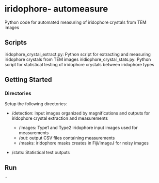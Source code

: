 # iridophore- automeasure
Python code for automated measuring of iridophore crystals from TEM images


## Scripts
iridophore_crystal_extract.py: Python script for extracting and measuring iridophore crystals from TEM images
iridiophore_crystal_stats.py: Python script for statistical testing of iridophore crystals between iridophore types


## Getting Started
### Directories
Setup the following directories:
- /detection: Input images organized by magnifications and outputs for iridophore crystal extraction and measurements 
  - /images: Type1 and Type2 iridophore input images used for measurements 
  - /out: output CSV files containing measurements
  - /masks: iridophore masks creates in Fiji/ImageJ for noisy images

- /stats: Statistical test outputs

## Run
``
